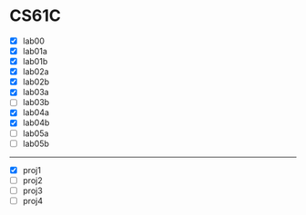 # CS61C

- [x] lab00
- [x] lab01a
- [x] lab01b
- [x] lab02a
- [x] lab02b
- [x] lab03a
- [ ] lab03b
- [x] lab04a
- [x] lab04b
- [ ] lab05a
- [ ] lab05b

---

- [x] proj1
- [ ] proj2
- [ ] proj3
- [ ] proj4
